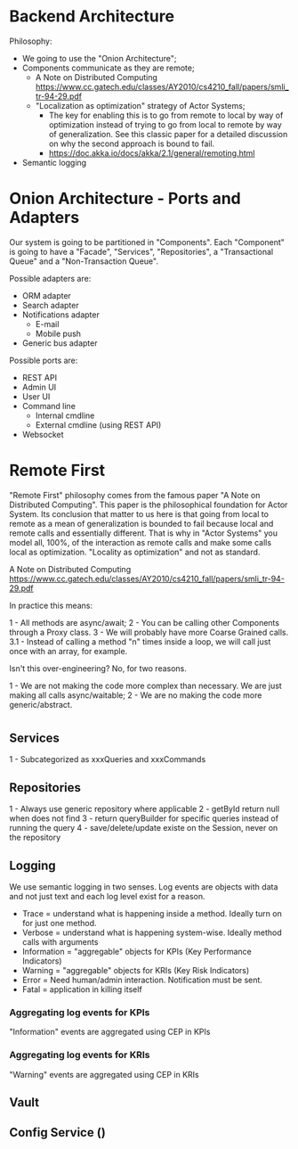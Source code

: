 # Backend Architecture

Philosophy:

- We going to use the "Onion Architecture";
- Components communicate as they are remote;
  - A Note on Distributed Computing https://www.cc.gatech.edu/classes/AY2010/cs4210_fall/papers/smli_tr-94-29.pdf
  - "Localization as optimization" strategy of Actor Systems;
    - The key for enabling this is to go from remote to local by way of optimization instead of trying to go from local to remote by way of generalization. See this classic paper for a detailed discussion on why the second approach is bound to fail.
    - https://doc.akka.io/docs/akka/2.1/general/remoting.html
- Semantic logging


# Onion Architecture - Ports and Adapters

Our system is going to be partitioned in "Components". Each "Component" is going to have a "Facade", "Services", "Repositories", a "Transactional Queue" and a "Non-Transaction Queue".

Possible adapters are:

- ORM adapter
- Search adapter
- Notifications adapter
  - E-mail
  - Mobile push
- Generic bus adapter

Possible ports are:

- REST API
- Admin UI
- User UI
- Command line
  - Internal cmdline
  - External cmdline (using REST API)
- Websocket

# Remote First

"Remote First" philosophy comes from the famous paper "A Note on Distributed Computing". This paper is the philosophical foundation for Actor System. Its conclusion that matter to us here is that going from local to remote as a mean of generalization is bounded to fail because local and remote calls and essentially different. That is why in "Actor Systems" you model all, 100%, of the interaction as remote calls and make some calls local as optimization. "Locality as optimization" and not as standard.

A Note on Distributed Computing  
https://www.cc.gatech.edu/classes/AY2010/cs4210_fall/papers/smli_tr-94-29.pdf  


In practice this means:

1 - All methods are async/await;
2 - You can be calling other Components through a Proxy class.
3 - We will probably have more Coarse Grained calls.
3.1 - Instead of calling a method "n" times inside a loop, we will call just once with an array, for example.

Isn't this over-engineering? No, for two reasons.

1 - We are not making the code more complex than necessary. We are just making all calls async/waitable;
2 - We are no making the code more generic/abstract.

# 

## Services

1 - Subcategorized as xxxQueries and xxxCommands

## Repositories

1 - Always use generic repository where applicable
2 - getById return null when does not find
3 - return queryBuilder for specific queries instead of running the query
4 - save/delete/update existe on the Session, never on the repository

## Logging

We use semantic logging in two senses. Log events are objects with data and not just text and each log level exist for a reason.

  - Trace = understand what is happening inside a method. Ideally turn on for just one method.
  - Verbose =  understand what is happening system-wise. Ideally method calls with arguments
  - Information = "aggregable" objects for KPIs (Key Performance Indicators)
  - Warning = "aggregable" objects for KRIs (Key Risk Indicators)
  - Error = Need human/admin interaction. Notification must be sent.
  - Fatal = application in killing itself

### Aggregating log events for KPIs

"Information" events are aggregated using CEP in KPIs

### Aggregating log events for KRIs

"Warning" events are aggregated using CEP in KRIs
 
## Vault
## Config Service ()

